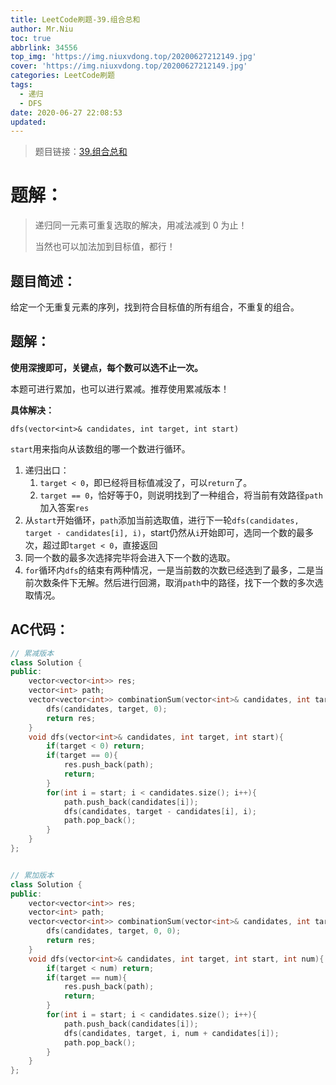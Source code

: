 ```yaml
---
title: LeetCode刷题-39.组合总和
author: Mr.Niu
toc: true
abbrlink: 34556
top_img: 'https://img.niuxvdong.top/20200627212149.jpg'
cover: 'https://img.niuxvdong.top/20200627212149.jpg'
categories: LeetCode刷题
tags:
  - 递归
  - DFS
date: 2020-06-27 22:08:53
updated:
---
```






















> 题目链接：[39.组合总和](https://leetcode-cn.com/problems/combination-sum/)



# 题解：



> 递归同一元素可重复选取的解决，用减法减到 0 为止！
>
> 当然也可以加法加到目标值，都行！



## 题目简述：

给定一个无重复元素的序列，找到符合目标值的所有组合，不重复的组合。

## 题解：

**使用深搜即可，关键点，每个数可以选不止一次。**

本题可进行累加，也可以进行累减。推荐使用累减版本！

**具体解决：**

`dfs(vector<int>& candidates, int target, int start)`

`start`用来指向从该数组的哪一个数进行循环。

1. 递归出口：
   1. `target < 0`，即已经将目标值减没了，可以`return`了。
   2. `target == 0`，恰好等于0，则说明找到了一种组合，将当前有效路径`path`加入答案`res`
2. 从`start`开始循环，`path`添加当前选取值，进行下一轮`dfs(candidates, target - candidates[i], i)`，start仍然从`i`开始即可，选同一个数的最多次，超过即`target < 0`，直接返回
3. 同一个数的最多次选择完毕将会进入下一个数的选取。
4. `for`循环内`dfs`的结束有两种情况，一是当前数的次数已经选到了最多，二是当前次数条件下无解。然后进行回溯，取消`path`中的路径，找下一个数的多次选取情况。

## AC代码：



```c++
// 累减版本
class Solution {
public:
    vector<vector<int>> res;
    vector<int> path;
    vector<vector<int>> combinationSum(vector<int>& candidates, int target) {
        dfs(candidates, target, 0);
        return res;
    }
    void dfs(vector<int>& candidates, int target, int start){
        if(target < 0) return;
        if(target == 0){
            res.push_back(path);
            return;
        }
        for(int i = start; i < candidates.size(); i++){
            path.push_back(candidates[i]);
            dfs(candidates, target - candidates[i], i);
            path.pop_back();
        }
    }
};


// 累加版本
class Solution {
public:
    vector<vector<int>> res;
    vector<int> path;
    vector<vector<int>> combinationSum(vector<int>& candidates, int target) {
        dfs(candidates, target, 0, 0);
        return res;
    }
    void dfs(vector<int>& candidates, int target, int start, int num){
        if(target < num) return;
        if(target == num){
            res.push_back(path);
            return;
        }
        for(int i = start; i < candidates.size(); i++){
            path.push_back(candidates[i]);
            dfs(candidates, target, i, num + candidates[i]);
            path.pop_back();
        }
    }
};
```



